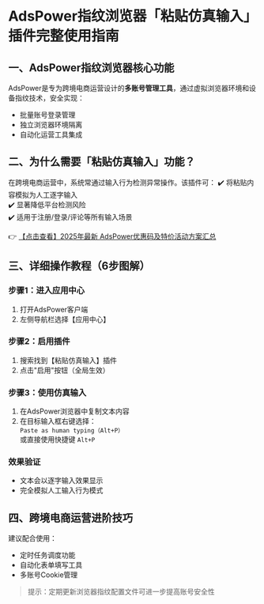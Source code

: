 # AdsPower指纹浏览器「粘贴仿真输入」插件完整使用指南

## 一、AdsPower指纹浏览器核心功能
AdsPower是专为跨境电商运营设计的**多账号管理工具**，通过虚拟浏览器环境和设备指纹技术，安全实现：
- 批量账号登录管理
- 独立浏览器环境隔离
- 自动化运营工具集成

## 二、为什么需要「粘贴仿真输入」功能？
在跨境电商运营中，系统常通过输入行为检测异常操作。该插件可：
✔️ 将粘贴内容模拟为人工逐字输入  
✔️ 显著降低平台检测风险  
✔️ 适用于注册/登录/评论等所有输入场景  

👉 [【点击查看】2025年最新 AdsPower优惠码及特价活动方案汇总](https://bit.ly/adspower_free)

## 三、详细操作教程（6步图解）
### 步骤1：进入应用中心
1. 打开AdsPower客户端
2. 左侧导航栏选择【应用中心】

### 步骤2：启用插件
1. 搜索找到【粘贴仿真输入】插件  
2. 点击"启用"按钮（全局生效）

### 步骤3：使用仿真输入
1. 在AdsPower浏览器中复制文本内容  
2. 在目标输入框右键选择：  
   `Paste as human typing（Alt+P）`  
   或直接使用快捷键 `Alt+P`

### 效果验证
- 文本会以逐字输入效果显示
- 完全模拟人工输入行为模式

## 四、跨境电商运营进阶技巧
建议配合使用：
- 定时任务调度功能
- 自动化表单填写工具
- 多账号Cookie管理

> 提示：定期更新浏览器指纹配置文件可进一步提高账号安全性